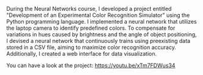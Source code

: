 During the Neural Networks course, I developed a project entitled "Development of an Experimental Color Recognition Simulator" using the Python programming language. I implemented a neural network that utilizes the laptop camera to identify predefined colors. To compensate for variations in hues caused by brightness and the angle of object positioning, I devised a neural network that continuously trains using preexisting data stored in a CSV file, aiming to maximize color recognition accuracy. Additionally, I created a web interface for data visualization.

You can have a look at the project: https://youtu.be/xTm7FDWus34
